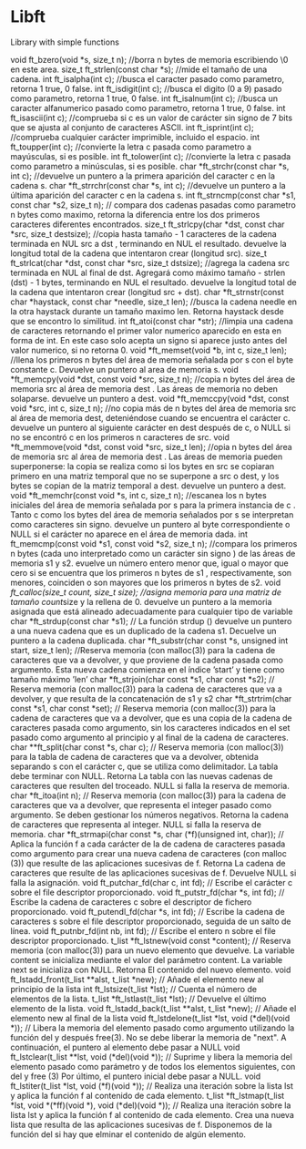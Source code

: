 # Libft
Library with simple functions

void			ft_bzero(void *s, size_t n); //borra n bytes de memoria escribiendo \0 en este area.
size_t			ft_strlen(const char *s); //mide el tamaño de una cadena.
int				ft_isalpha(int c); //busca el caracter pasado como parametro, retorna 1 true, 0 false.
int				ft_isdigit(int c); //busca el digito (0 a 9) pasado como parametro, retorna 1 true, 0 false.
int				ft_isalnum(int c); //busca un caracter alfanumerico pasado como parametro, retorna 1 true, 0 false.
int				ft_isascii(int c); //comprueba si c es un valor de carácter sin signo de 7 bits que se ajusta al conjunto de caracteres ASCII.
int				ft_isprint(int c); //comprueba cualquier carácter imprimible, incluido el espacio.
int				ft_toupper(int c); //convierte la letra c pasada como parametro a mayúsculas, si es posible.
int				ft_tolower(int c); //convierte la letra c pasada como parametro a minúsculas, si es posible.
char			*ft_strchr(const char *s, int c); //devuelve un puntero a la primera aparición del caracter c en la cadena s.
char			*ft_strrchr(const char *s, int c); //devuelve un puntero a la última aparición del caracter c en la cadena s.
int				ft_strncmp(const  char *s1, const char *s2, size_t n); // compara dos cadenas pasadas como parametro n bytes como maximo, retorna la diferencia entre los dos primeros caracteres diferentes encontrados.
size_t			ft_strlcpy(char *dst, const char *src, size_t destsize); //copia hasta tamaño - 1 caracteres de la cadena terminada en NUL src a dst , terminando en NUL el resultado. devuelve la longitud total de la cadena que intentaron crear (longitud src).
size_t			ft_strlcat(char *dst, const char *src, size_t dstsize); //agrega la cadena src terminada en NUL al final de dst. Agregará como máximo tamaño - strlen (dst) - 1 bytes, terminando en NUL el resultado. devuelve la longitud total de la cadena que intentaron crear (longitud src + dst).
char			*ft_strnstr(const char *haystack, const char *needle, size_t len); //busca la cadena needle en la otra haystack durante un tamaño maximo len. Retorna haystack desde que se encontro lo similitud.
int				ft_atoi(const char *str); //limpia una cadena de caracteres retornando el primer valor numerico aparecido en esta en forma de int. En este caso solo acepta un signo si aparece justo antes del valor numerico, si no retorna 0.
void			*ft_memset(void *b, int c, size_t len); //llena los primeros n bytes del área de memoria señalada por s con el byte constante c. Devuelve un puntero al area de memoria s.
void			*ft_memcpy(void *dst, const void *src, size_t n); //copia n bytes del área de memoria src al área de memoria dest . Las áreas de memoria no deben solaparse. devuelve un puntero a dest.
void			*ft_memccpy(void *dst, const void *src, int c, size_t n); //no copia más de n bytes del área de memoria src al área de memoria dest, deteniéndose cuando se encuentra el carácter c. devuelve un puntero al siguiente carácter en dest después de c, o NULL si no se encontró c en los primeros n caracteres de src.
void			*ft_memmove(void *dst, const void *src, size_t len); //opia n bytes del área de memoria src al área de memoria dest . Las áreas de memoria pueden superponerse: la copia se realiza como si los bytes en src se copiaran primero en una matriz temporal que no se superpone a src o dest, y los bytes se copian de la matriz temporal a dest. devuelve un puntero a dest.
void			*ft_memchr(const void *s, int c, size_t n); //escanea los n bytes iniciales del área de memoria señalada por s para la primera instancia de c . Tanto c como los bytes del área de memoria señalados por s se interpretan como caracteres sin signo. devuelve un puntero al byte correspondiente o NULL si el carácter no aparece en el área de memoria dada.
int				ft_memcmp(const void *s1, const void *s2, size_t n); //compara los primeros n bytes (cada uno interpretado como un carácter sin signo ) de las áreas de memoria s1 y s2. evuelve un número entero menor que, igual o mayor que cero si se encuentra que los primeros n bytes de s1 , respectivamente, son menores, coinciden o son mayores que los primeros n bytes de s2.
void			*ft_calloc(size_t count, size_t size); //asigna memoria para una matriz de tamaño count*size y la rellena de 0. devuelve un puntero a la memoria asignada que está alineado adecuadamente para cualquier tipo de variable
char			*ft_strdup(const char *s1); // La función strdup () devuelve un puntero a una nueva cadena que es un duplicado de la cadena s1. Decuelve un puntero a la cadena duplicada. 
char			*ft_substr(char const *s, unsigned int start, size_t len); //Reserva memoria (con malloc(3)) para la cadena de caracteres que va a devolver, y que proviene de la cadena pasada como argumento. Esta nueva cadena comienza en el índice ’start’ y tiene como tamaño máximo ’len’
char			*ft_strjoin(char const *s1, char const *s2); // Reserva memoria (con malloc(3)) para la cadena de caracteres que va a devolver, y que resulta de la concatenación de s1 y s2
char			*ft_strtrim(char const *s1, char const *set); // Reserva memoria (con malloc(3)) para la cadena de caracteres que va a devolver, que es una copia de la cadena de caracteres pasada como argumento, sin los caracteres indicados en el set pasado como argumento al principio y al final de la cadena de caracteres.
char			**ft_split(char const *s, char c); // Reserva memoria (con malloc(3)) para la tabla de cadena de caracteres que va a devolver, obtenida separando s con el carácter c, que se utiliza como delimitador. La tabla debe terminar con NULL. Retorna La tabla con las nuevas cadenas de caracteres que resulten del troceado. NULL si falla la reserva de memoria.
char			*ft_itoa(int n); // Reserva memoria (con malloc(3)) para la cadena de caracteres que va a devolver, que representa el integer pasado como argumento. Se deben gestionar los números negativos. Retorna la cadena de caracteres que representa al integer. NULL si falla la reserva de memoria.
char			*ft_strmapi(char const *s, char (*f)(unsigned int, char)); // Aplica la función f a cada carácter de la de cadena de caracteres pasada como argumento para crear una nueva cadena de caracteres (con malloc (3)) que resulte de las aplicaciones sucesivas de f. Retorna La cadena de caracteres que resulte de las aplicaciones sucesivas de f. Devuelve NULL si falla la asignación.
void			ft_putchar_fd(char c, int fd); // Escribe el carácter c sobre el file descriptor proporcionado. 
void			ft_putstr_fd(char *s, int fd); // Escribe la cadena de caracteres c sobre el descriptor de fichero proporcionado.
void			ft_putendl_fd(char *s, int fd); // Escribe la cadena de caracteres s sobre el file descriptor proporcionado, seguida de un salto de línea.
void			ft_putnbr_fd(int nb, int fd); // Escribe el entero n sobre el file descriptor proporcionado.
t_list			*ft_lstnew(void const *content); // Reserva memoria (con malloc(3)) para un nuevo elemento que devuelve. La variable content se inicializa mediante el valor del parámetro content. La variable next se inicializa con NULL. Retorna El contenido del nuevo elemento.
void			ft_lstadd_front(t_list **alst, t_list *new); // Añade el elemento new al principio de la lista
int				ft_lstsize(t_list *lst); // Cuenta el número de elementos de la lista.
t_list			*ft_lstlast(t_list *lst); // Devuelve el último elemento de la lista.
void			ft_lstadd_back(t_list **alst, t_list *new); // Añade el elemento new al final de la lista
void			ft_lstdelone(t_list	*lst, void (*del)(void *)); // Libera la memoria del elemento pasado como argumento utilizando la función del y después free(3). No se debe liberar la memoria de "next". A continuación, el puntero al elemento debe pasar a NULL
void			ft_lstclear(t_list **lst, void (*del)(void *)); // Suprime y libera la memoria del elemento pasado como parámetro y de todos los elementos siguientes, con del y free (3) Por último, el puntero inicial debe pasar a NULL.
void			ft_lstiter(t_list *lst, void (*f)(void *)); // Realiza una iteración sobre la lista lst y aplica la función f al contenido de cada elemento.
t_list			*ft_lstmap(t_list *lst, void *(*ff)(void *), void (*del)(void *)); // Realiza una iteración sobre la lista lst y aplica la función f al contenido de cada elemento. Crea una nueva lista que resulta de las aplicaciones sucesivas de f. Disponemos de la función del si hay que elminar el contenido de algún elemento.
